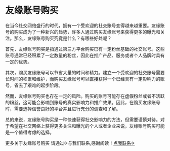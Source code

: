 # 友缘账号购买

在当今社交网络盛行的时代，拥有一个受欢迎的社交账号变得越来越重要。友缘账号的购买成为了一种新兴的趋势，许多人通过购买友缘账号来获得更多的曝光和关注。那么，友缘账号购买究竟是什么？有哪些好处呢？

首先，友缘账号购买是指通过第三方平台购买已有一定粉丝基础的社交账号。这些账号通常已经积累了一定数量的粉丝，因此在推广产品、服务或者个人品牌时具有一定的优势。

其次，购买友缘账号可以节省大量的时间和精力。建立一个受欢迎的社交账号需要长时间的积累和维护，而购买友缘账号可以直接获得一个已经具有一定影响力的账号，省去了艰难的起步阶段。

然而，友缘账号购买也存在一定的风险。购买的账号可能存在虚假粉丝或者不活跃的粉丝，这可能会影响到账号的真实影响力和推广效果。因此，在购买友缘账号时，需要选择信誉良好的平台并且进行充分的调查和了解。

总的来说，友缘账号购买是一种快速获得社交影响力的方法，但需要谨慎对待。对于希望在社交网络上获得更多关注和曝光的个人或者企业来说，友缘账号购买可能是一个值得考虑的选择。

更多关于友缘账号购买 请通过✈与我们联系,感谢阅读！[点我联系✈](https://hk.G208.com)